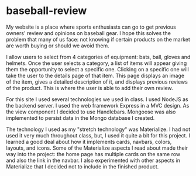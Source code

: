 # baseball-review

My website is a place where sports enthusiasts can go to get previous owners' review and opinions on baseball gear. I hope this solves the problem that many of us face: not knowing if certain products on the market are worth buying or should we avoid them.

I allow users to select from 4 categories of equipment: bats, ball, gloves and helmets. Once the user selects a category, a list of items will appear giving them the opportunity to select a specific one. Clicking on a specific one will take the user to the details page of that item. This page displays an image of the item, gives a detailed description of it, and displays previous reviews of the product. This is where the user is able to add their own review.

For this site I used several technologies we used in class. I used NodeJS as the backend server. I used the web framework Express in a MVC design. As the view component I decided to use Handlebars. Mongoose was also implemented to persist data in the Mongo database I created.

The technology I used as my "stretch technology" was Materialize. I had not used it very much throughout class, but, I used it quite a bit for this project. I learned a good deal about how it implements cards, navbars, colors, layouts, and icons. Some of the Materialize aspects I read about made their way into the project: the home page has multiple cards on the same row and also the link in the navbar. I also experimented with other aspects in Materialize that I decided not to include in the finished product.
